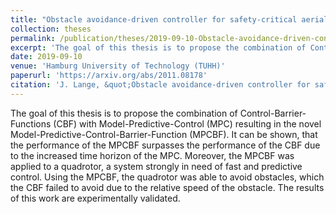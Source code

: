 ```yaml
---
title: "Obstacle avoidance-driven controller for safety-critical aerial robots"
collection: theses
permalink: /publication/theses/2019-09-10-Obstacle-avoidance-driven-controller-for-safety-critical-aerial-robots
excerpt: 'The goal of this thesis is to propose the combination of Control-Barrier-Functions (CBF) with Model-Predictive-Control (MPC) resulting in the novel Model-Predictive-Control-Barrier-Function (MPCBF). It can be shown, that the performance of the MPCBF surpasses the performance of the CBF due to the increased time horizon of the MPC. Moreover, the MPCBF was applied to a quadrotor, a system strongly in need of fast and predictive control. Using the MPCBF, the quadrotor was able to avoid obstacles, which the CBF failed to avoid due to the relative speed of the obstacle. The results of this work are experimentally validated.'
date: 2019-09-10
venue: 'Hamburg University of Technology (TUHH)'
paperurl: 'https://arxiv.org/abs/2011.08178'
citation: 'J. Lange, &quot;Obstacle avoidance-driven controller for safety-critical aerial robots&quot;, in <i>Hamburg University of Technology (TUHH)</i>, Sep. 2019, eprint: 2011.08178.'
---
```

The goal of this thesis is to propose the combination of Control-Barrier-Functions (CBF) with Model-Predictive-Control (MPC) resulting in the novel Model-Predictive-Control-Barrier-Function (MPCBF). It can be shown, that the performance of the MPCBF surpasses the performance of the CBF due to the increased time horizon of the MPC. Moreover, the MPCBF was applied to a quadrotor, a system strongly in need of fast and predictive control. Using the MPCBF, the quadrotor was able to avoid obstacles, which the CBF failed to avoid due to the relative speed of the obstacle. The results of this work are experimentally validated.
